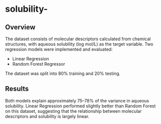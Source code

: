 # solubility-
## Overview
The dataset consists of molecular descriptors calculated from chemical structures, with aqueous solubility (log mol/L) as the target variable. Two regression models were implemented and evaluated:
- Linear Regression
- Random Forest Regressor
  
The dataset was split into 80% training and 20% testing.

## Results
Both models explain approximately 75–78% of the variance in aqueous solubility. Linear Regression performed slightly better than Random Forest on this dataset, suggesting that the relationship between molecular descriptors and solubility is largely linear.
